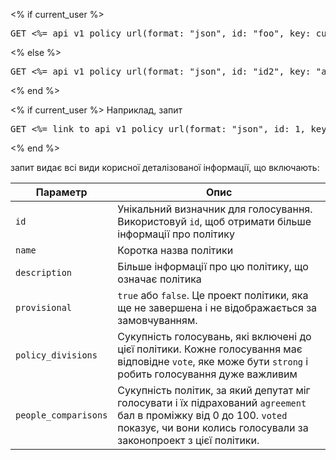<% if current_user %>
<pre>GET <%= api_v1_policy_url(format: "json", id: "foo", key: current_user.api_key).gsub("foo", "[id]") %></pre>
<% else %>
<pre>GET <%= api_v1_policy_url(format: "json", id: "id2", key: "api_key2").gsub("id2", "[id]").gsub("api_key2", "[api_key]") %></pre>
<% end %>

<% if current_user %>
Наприклад, запит

<pre>GET <%= link_to api_v1_policy_url(format: "json", id: 1, key: current_user.api_key), api_v1_policy_url(format: "json", id: 1, key: current_user.api_key) %></pre>
<% end %>

запит видає всі види корисної деталізованої інформації, що включають:

Параметр             | Опис
-------------------- | ------------------------------------------------------------------------
`id`                 | Унікальний визначник для голосування. Використовуй `id`, щоб отримати більше інформації про політику
`name`               | Коротка назва політики
`description`        | Більше інформації про цю політику, що означає політика
`provisional`        | `true` або `false`. Це проект політики, яка ще не завершена і не відображається за замовчуванням.
`policy_divisions`   | Сукупність голосувань, які включені до цієї політики. Кожне голосування має відповідне `vote`, яке може бути `strong` і робить голосування дуже важливим
`people_comparisons` | Сукупність політик, за який депутат міг голосувати і їх підрахований `agreement` бал в проміжку від 0 до 100. `voted` показує, чи вони колись голосували за законопроект з цієї політики.
